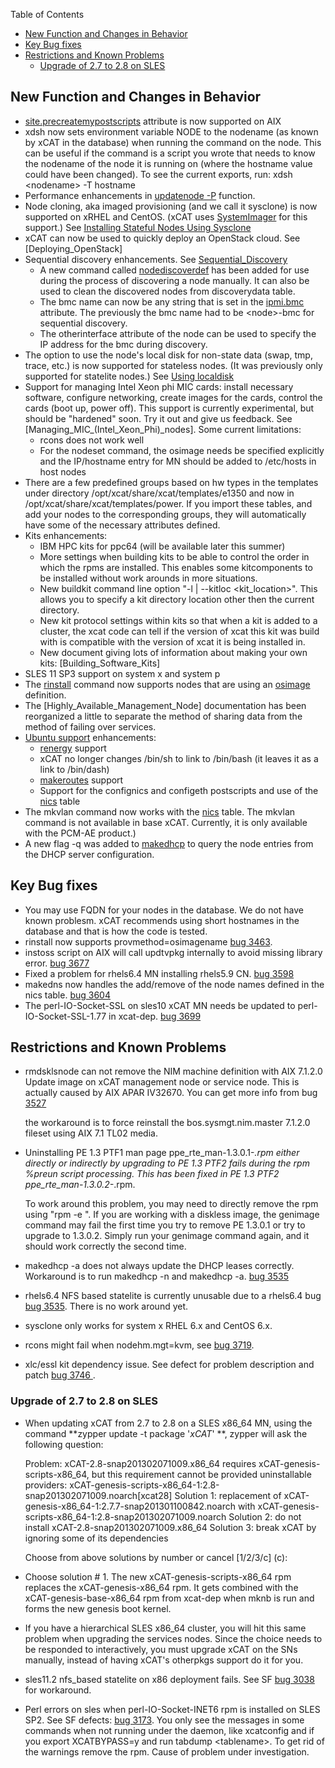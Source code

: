 <!-- START doctoc generated TOC please keep comment here to allow auto update -->
<!-- DON'T EDIT THIS SECTION, INSTEAD RE-RUN doctoc TO UPDATE -->
Table of Contents

- [New Function and Changes in Behavior](#new-function-and-changes-in-behavior)
- [Key Bug fixes](#key-bug-fixes)
- [Restrictions and Known Problems](#restrictions-and-known-problems)
  - [Upgrade of 2.7 to 2.8 on SLES](#upgrade-of-27-to-28-on-sles)

<!-- END doctoc generated TOC please keep comment here to allow auto update -->


## New Function and Changes in Behavior

  * [site.precreatemypostscripts](http://xcat.sourceforge.net/man5/site.5.html) attribute is now supported on AIX 
  * xdsh now sets environment variable NODE to the nodename (as known by xCAT in the database) when running the command on the node. This can be useful if the command is a script you wrote that needs to know the nodename of the node it is running on (where the hostname value could have been changed). To see the current exports, run: xdsh &lt;nodename&gt; -T hostname 
  * Performance enhancements in [updatenode -P](http://xcat.sourceforge.net/man1/updatenode.1.html) function. 
  * Node cloning, aka imaged provisioning (and we call it sysclone) is now supported on xRHEL and CentOS. (xCAT uses [SystemImager](http://systemimager.org/) for this support.) See [Installing Stateful Nodes Using Sysclone](XCAT_iDataPlex_Cluster_Quick_Start#Option_2:_Installing_Stateful_Nodes_Using_Sysclone) 
  * xCAT can now be used to quickly deploy an OpenStack cloud. See [Deploying_OpenStack] 
  * Sequential discovery enhancements. See [Sequential_Discovery](XCAT_iDataPlex_Cluster_Quick_Start#Option_1:_Sequential_Discovery) 
    * A new command called [nodediscoverdef](http://xcat.sourceforge.net/man1/nodediscoverdef.1.html) has been added for use during the process of discovering a node manually. It can also be used to clean the discovered nodes from discoverydata table. 
    * The bmc name can now be any string that is set in the [ipmi.bmc](http://xcat.sourceforge.net/man5/ipmi.5.html) attribute. The previously the bmc name had to be &lt;node&gt;-bmc for sequential discovery. 
    * The otherinterface attribute of the node can be used to specify the IP address for the bmc during discovery. 
  * The option to use the node's local disk for non-state data (swap, tmp, trace, etc.) is now supported for stateless nodes. (It was previously only supported for statelite nodes.) See [Using localdisk](XCAT_Linux_Statelite#Enabling_the_localdisk_Option) 
  * Support for managing Intel Xeon phi MIC cards: install necessary software, configure networking, create images for the cards, control the cards (boot up, power off). This support is currently experimental, but should be "hardened" soon. Try it out and give us feedback. See [Managing_MIC_(Intel_Xeon_Phi)_nodes]. Some current limitations: 
    * rcons does not work well 
    * For the nodeset command, the osimage needs be specified explicitly and the IP/hostname entry for MN should be added to /etc/hosts in host nodes 
  * There are a few predefined groups based on hw types in the templates under directory /opt/xcat/share/xcat/templates/e1350 and now in /opt/xcat/share/xcat/templates/power. If you import these tables, and add your nodes to the corresponding groups, they will automatically have some of the necessary attributes defined. 
  * Kits enhancements: 
    * IBM HPC kits for ppc64 (will be available later this summer) 
    * More settings when building kits to be able to control the order in which the rpms are installed. This enables some kitcomponents to be installed without work arounds in more situations. 
    * New buildkit command line option "-l | --kitloc &lt;kit_location&gt;". This allows you to specify a kit directory location other then the current directory. 
    * New kit protocol settings within kits so that when a kit is added to a cluster, the xcat code can tell if the version of xcat this kit was build with is compatible with the version of xcat it is being installed in. 
    * New document giving lots of information about making your own kits: [Building_Software_Kits] 
  * SLES 11 SP3 support on system x and system p 
  * The [rinstall](http://xcat.sourceforge.net/man8/rinstall.8.html) command now supports nodes that are using an [osimage](http://xcat.sourceforge.net/man7/osimage.7.html) definition. 
  * The [Highly_Available_Management_Node] documentation has been reorganized a little to separate the method of sharing data from the method of failing over services. 
  * [Ubuntu support](Ubuntu_Quick_Start) enhancements: 
    * [renergy](http://xcat.sourceforge.net/man1/renergy.1.html) support 
    * xCAT no longer changes /bin/sh to link to /bin/bash (it leaves it as a link to /bin/dash) 
    * [makeroutes](http://xcat.sourceforge.net/man8/makeroutes.8.html) support 
    * Support for the confignics and configeth postscripts and use of the [nics](http://xcat.sourceforge.net/man5/nics.5.html) table 
  * The mkvlan command now works with the [nics](http://xcat.sourceforge.net/man5/nics.5.html) table. The mkvlan command is not available in base xCAT. Currently, it is only available with the PCM-AE product.) 
  * A new flag -q was added to [makedhcp](http://xcat.sourceforge.net/man8/makedhcp.8.html) to query the node entries from the DHCP server configuration. 

## Key Bug fixes

  * You may use FQDN for your nodes in the database. We do not have known problesm. xCAT recommends using short hostnames in the database and that is how the code is tested. 
  * rinstall now supports provmethod=osimagename [bug 3463](https://sourceforge.net/p/xcat/bugs/3463/). 
  * instoss script on AIX will call updtvpkg internally to avoid missing library error. [bug 3677](https://sourceforge.net/p/xcat/bugs/3677/)
  * Fixed a problem for rhels6.4 MN installing rhels5.9 CN. [bug 3598](https://sourceforge.net/p/xcat/bugs/3598/)
  * makedns now handles the add/remove of the node names defined in the nics table. [bug 3604](https://sourceforge.net/p/xcat/bugs/3604/)
  * The perl-IO-Socket-SSL on sles10 xCAT MN needs be updated to perl-IO-Socket-SSL-1.77 in xcat-dep. [bug 3699](https://sourceforge.net/p/xcat/bugs/3699/)

## Restrictions and Known Problems

  * rmdsklsnode can not remove the NIM machine definition with AIX 7.1.2.0 Update image on xCAT management node or service node. This is actually caused by AIX APAR IV32670. You can get more info from bug [3527](https://sourceforge.net/p/xcat/bugs/3527/)

    the workaround is to force reinstall the bos.sysmgt.nim.master 7.1.2.0 fileset using AIX 7.1 TL02 media. 

  * Uninstalling PE 1.3 PTF1 man page ppe_rte_man-1.3.0.1-*.rpm either directly or indirectly by upgrading to PE 1.3 PTF2 fails during the rpm %preun script processing. This has been fixed in PE 1.3 PTF2 ppe_rte_man-1.3.0.2-*.rpm. 

    To work around this problem, you may need to directly remove the rpm using "rpm -e ". If you are working with a diskless image, the genimage command may fail the first time you try to remove PE 1.3.0.1 or try to upgrade to 1.3.0.2. Simply run your genimage command again, and it should work correctly the second time. 

  * makedhcp -a does not always update the DHCP leases correctly. Workaround is to run makedhcp -n and makedhcp -a. [bug 3535](https://sourceforge.net/p/xcat/bugs/3535/)
  * rhels6.4 NFS based statelite is currently unusable due to a rhels6.4 bug [bug 3535](https://sourceforge.net/p/xcat/bugs/3559/). There is no work around yet. 
  * sysclone only works for system x RHEL 6.x and CentOS 6.x. 
  * rcons might fail when nodehm.mgt=kvm, see [bug 3719](https://sourceforge.net/p/xcat/bugs/3719/). 
  * xlc/essl kit dependency issue. See defect for problem description and patch [bug 3746 ](https://sourceforge.net/p/xcat/bugs/3746/). 

### Upgrade of 2.7 to 2.8 on SLES

  * When updating xCAT from 2.7 to 2.8 on a SLES x86_64 MN, using the command **zypper update -t package '*xCAT*' **, zypper will ask the following question: 
    
    
    Problem: xCAT-2.8-snap201302071009.x86_64 requires xCAT-genesis-scripts-x86_64, but this requirement cannot be provided
      uninstallable providers: xCAT-genesis-scripts-x86_64-1:2.8-snap201302071009.noarch[xcat28]
     Solution 1: replacement of xCAT-genesis-x86_64-1:2.7.7-snap201301100842.noarch with xCAT-genesis-scripts-x86_64-1:2.8-snap201302071009.noarch
     Solution 2: do not install xCAT-2.8-snap201302071009.x86_64
     Solution 3: break xCAT by ignoring some of its dependencies
    
    Choose from above solutions by number or cancel [1/2/3/c] (c):
    

    

  * Choose solution # 1. The new xCAT-genesis-scripts-x86_64 rpm replaces the xCAT-genesis-x86_64 rpm. It gets combined with the xCAT-genesis-base-x86_64 rpm from xcat-dep when mknb is run and forms the new genesis boot kernel. 
  * If you have a hierarchical SLES x86_64 cluster, you will hit this same problem when upgrading the services nodes. Since the choice needs to be responded to interactively, you must upgrade xCAT on the SNs manually, instead of having xCAT's otherpkgs support do it for you. 

  * sles11.2 nfs_based statelite on x86 deployment fails. See SF [bug 3038](https://sourceforge.net/p/xcat/bugs/3038/) for workaround. 
  * Perl errors on sles when perl-IO-Socket-INET6 rpm is installed on SLES SP2. See SF defects: [bug 3173](https://sourceforge.net/p/xcat/bugs/3173/). You only see the messages in some commands when not running under the daemon, like xcatconfig and if you export XCATBYPASS=y and run tabdump &lt;tablename&gt;. To get rid of the warnings remove the rpm. Cause of problem under investigation. 
